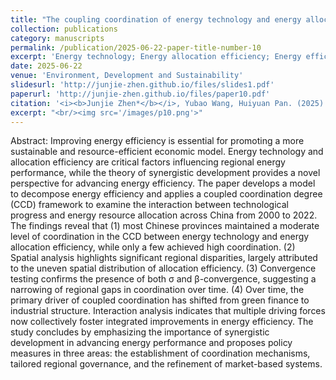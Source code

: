 ```yaml
---
title: "The coupling coordination of energy technology and energy allocation efficiency in China: Based on efficiency decomposition modeling"
collection: publications
category: manuscripts
permalink: /publication/2025-06-22-paper-title-number-10
excerpt: 'Energy technology; Energy allocation efficiency; Energy efficiency; Coupled coordination model; Driver analysis'
date: 2025-06-22
venue: 'Environment, Development and Sustainability'
slidesurl: 'http://junjie-zhen.github.io/files/slides1.pdf'
paperurl: 'http://junjie-zhen.github.io/files/paper10.pdf'
citation: '<i><b>Junjie Zhen*</b></i>, Yubao Wang, Huiyuan Pan. (2025). &quot;The coupling coordination of energy technology and energy allocation efficiency in China: Based on efficiency decomposition modeling.&quot; <i>Environment, Development and Sustainability</i>.  https://doi.org/10.1007/s10668-025-06441-8'
excerpt: "<br/><img src='/images/p10.png'>"
---
```


Abstract: Improving energy efficiency is essential for promoting a more sustainable and resource-efficient economic model. Energy technology and allocation efficiency are critical factors influencing regional energy performance, while the theory of synergistic development provides a novel perspective for advancing energy efficiency. The paper develops a model to decompose energy efficiency and applies a coupled coordination degree (CCD) framework to examine the interaction between technological progress and energy resource allocation across China from 2000 to 2022. The findings reveal that (1) most Chinese provinces maintained a moderate level of coordination in the CCD between energy technology and energy allocation efficiency, while only a few achieved high coordination. (2) Spatial analysis highlights significant regional disparities, largely attributed to the uneven spatial distribution of allocation efficiency. (3) Convergence testing confirms the presence of both σ and β-convergence, suggesting a narrowing of regional gaps in coordination over time. (4) Over time, the primary driver of coupled coordination has shifted from green finance to industrial structure. Interaction analysis indicates that multiple driving forces now collectively foster integrated improvements in energy efficiency. The study concludes by emphasizing the importance of synergistic development in advancing energy performance and proposes policy measures in three areas: the establishment of coordination mechanisms, tailored regional governance, and the refinement of market-based systems.
